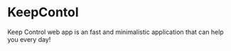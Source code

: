 # KeepContol
Keep Control web app is an fast and minimalistic application that can help you every day!
